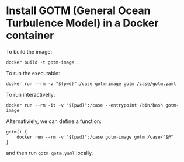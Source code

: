 #  Install GOTM (General Ocean Turbulence Model) in a Docker container

To build the image:

```
docker build -t gotm-image .
```

To run the executable:

```
docker run --rm -v "$(pwd)":/case gotm-image gotm /case/gotm.yaml
```

To run interactivelly:

```
docker run --rm -it -v "$(pwd)":/case --entrypoint /bin/bash gotm-image
```

Alternativiely, we can define a function:

```
gotm() {
    docker run --rm -v "$(pwd)":/case gotm-image gotm /case/"$@"
}
```

and then run `gotm gotm.yaml` locally.
